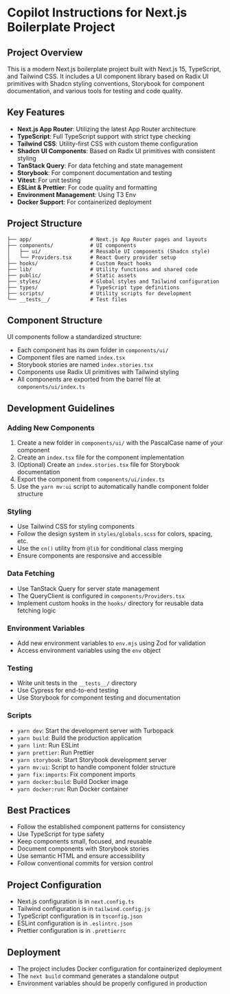 # Copilot Instructions for Next.js Boilerplate Project

## Project Overview

This is a modern Next.js boilerplate project built with Next.js 15, TypeScript, and Tailwind CSS. It includes a UI component library based on Radix UI primitives with Shadcn styling conventions, Storybook for component documentation, and various tools for testing and code quality.

## Key Features

- **Next.js App Router**: Utilizing the latest App Router architecture
- **TypeScript**: Full TypeScript support with strict type checking
- **Tailwind CSS**: Utility-first CSS with custom theme configuration
- **Shadcn UI Components**: Based on Radix UI primitives with consistent styling
- **TanStack Query**: For data fetching and state management
- **Storybook**: For component documentation and testing
- **Vitest**: For unit testing
- **ESLint & Prettier**: For code quality and formatting
- **Environment Management**: Using T3 Env
- **Docker Support**: For containerized deployment

## Project Structure

```
├── app/                   # Next.js App Router pages and layouts
├── components/            # UI components
│   ├── ui/                # Reusable UI components (Shadcn style)
│   └── Providers.tsx      # React Query provider setup
├── hooks/                 # Custom React hooks
├── lib/                   # Utility functions and shared code
├── public/                # Static assets
├── styles/                # Global styles and Tailwind configuration
├── types/                 # TypeScript type definitions
├── scripts/               # Utility scripts for development
└── __tests__/             # Test files
```

## Component Structure

UI components follow a standardized structure:

- Each component has its own folder in `components/ui/`
- Component files are named `index.tsx`
- Storybook stories are named `index.stories.tsx`
- Components use Radix UI primitives with Tailwind styling
- All components are exported from the barrel file at `components/ui/index.ts`

## Development Guidelines

### Adding New Components

1. Create a new folder in `components/ui/` with the PascalCase name of your component
2. Create an `index.tsx` file for the component implementation
3. (Optional) Create an `index.stories.tsx` file for Storybook documentation
4. Export the component from `components/ui/index.ts`
5. Use the `yarn mv:ui` script to automatically handle component folder structure

### Styling

- Use Tailwind CSS for styling components
- Follow the design system in `styles/globals.scss` for colors, spacing, etc.
- Use the `cn()` utility from `@lib` for conditional class merging
- Ensure components are responsive and accessible

### Data Fetching

- Use TanStack Query for server state management
- The QueryClient is configured in `components/Providers.tsx`
- Implement custom hooks in the `hooks/` directory for reusable data fetching logic

### Environment Variables

- Add new environment variables to `env.mjs` using Zod for validation
- Access environment variables using the `env` object

### Testing

- Write unit tests in the `__tests__/` directory
- Use Cypress for end-to-end testing
- Use Storybook for component testing and documentation

### Scripts

- `yarn dev`: Start the development server with Turbopack
- `yarn build`: Build the production application
- `yarn lint`: Run ESLint
- `yarn prettier`: Run Prettier
- `yarn storybook`: Start Storybook development server
- `yarn mv:ui`: Script to handle component folder structure
- `yarn fix:imports`: Fix component imports
- `yarn docker:build`: Build Docker image
- `yarn docker:run`: Run Docker container

## Best Practices

- Follow the established component patterns for consistency
- Use TypeScript for type safety
- Keep components small, focused, and reusable
- Document components with Storybook stories
- Use semantic HTML and ensure accessibility
- Follow conventional commits for version control

## Project Configuration

- Next.js configuration is in `next.config.ts`
- Tailwind configuration is in `tailwind.config.js`
- TypeScript configuration is in `tsconfig.json`
- ESLint configuration is in `.eslintrc.json`
- Prettier configuration is in `.prettierrc`

## Deployment

- The project includes Docker configuration for containerized deployment
- The `next build` command generates a standalone output
- Environment variables should be properly configured in production
